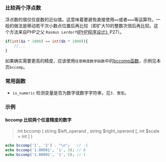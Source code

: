 ### 比较两个浮点数
浮点数的值仅仅是数的近似值。这意味着要避免直接使用`==`或者`===`等运算符。一般的做法是移动若干次小数点位置后再比较（即扩大10的整数次倍后再比较。这个方法来自PHP之父 `Rasmus Lerdorf`[《PHP程序设计》](https://book.douban.com/subject/2071057/)P27）。
``` php
if(int($a * 1000) == int($b * 1000)){
    //...
}
```
如果确实需要更高的精度，应该使用`任意精度数学函数`中的[bccomp函数](http://php.net/manual/zh/function.bccomp.php)，示例见本页`bccomp`。

### 常用函数
- `is_numeric`  检测变量是否为数字或数字字符串，见`3. 整型`。

### 示例
#### bccomp  比较两个任意精度的数字
>int bccomp ( string $left_operand , string $right_operand [, int $scale = int ] )
``` php
echo bccomp('1', '2') . "\n";   // -1
echo bccomp('1.00001', '1', 3); // 0
echo bccomp('1.00001', '1', 5); // 1
```